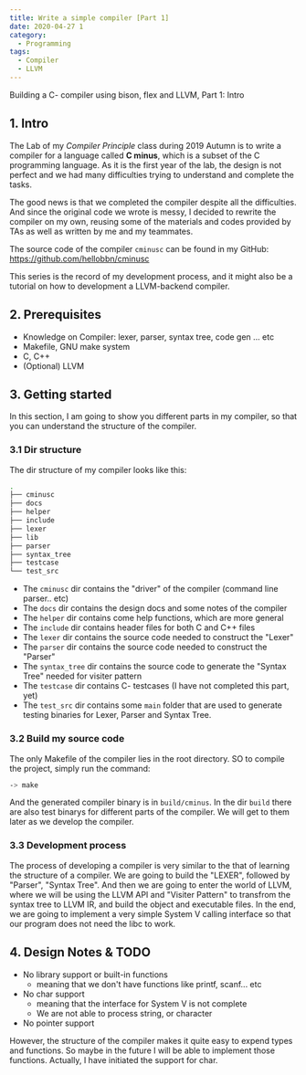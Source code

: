 ```yaml
---
title: Write a simple compiler [Part 1]
date: 2020-04-27 1
category:
  - Programming
tags:
  - Compiler
  - LLVM
---
```


Building a C- compiler using bison, flex and LLVM, Part 1: Intro

<!-- more -->

## 1. Intro

The Lab of my _Compiler Principle_ class during 2019 Autumn is to write a compiler for a language called __C minus__, which is a subset of the C programming language. As it is the first year of the lab, the design is not perfect and we had many difficulties trying to understand and complete the tasks.

The good news is that we completed the compiler despite all the difficulties. And since the original code we wrote is messy, I decided to rewrite the compiler on my own, reusing some of the materials and codes provided by TAs as well as written by me and my teammates.

The source code of the compiler `cminusc` can be found in my GitHub: https://github.com/hellobbn/cminusc

This series is the record of my development process, and it might also be a tutorial on how to development a LLVM-backend compiler.

## 2. Prerequisites

- Knowledge on Compiler: lexer, parser, syntax tree, code gen ... etc
- Makefile, GNU make system
- C, C++
- (Optional) LLVM

## 3. Getting started

In this section, I am going to show you different parts in my compiler, so that you can understand the structure of the compiler.

### 3.1 Dir structure

The dir structure of my compiler looks like this:

```bash
.
├── cminusc
├── docs
├── helper
├── include
├── lexer
├── lib
├── parser
├── syntax_tree
├── testcase
└── test_src
```

- The `cminusc` dir contains the "driver" of the compiler (command line parser.. etc)
- The `docs` dir contains the design docs and some notes of the compiler
- The `helper` dir contains come help functions, which are more general
- The `include` dir contains header files for both C and C++ files
- The `lexer` dir contains the source code needed to construct the "Lexer"
- The `parser` dir contains the source code needed to construct the "Parser"
- The `syntax_tree` dir contains the source code to generate the "Syntax Tree" needed for visiter pattern
- The `testcase` dir contains C- testcases (I have not completed this part, yet)
- The `test_src` dir contains some `main` folder that are used to generate testing binaries for Lexer, Parser and Syntax Tree.

### 3.2 Build my source code

The only Makefile of the compiler lies in the root directory. SO to compile the project, simply run the command:

```bash
-> make
```

And the generated compiler binary is in `build/cminus`. In the dir `build` there are also test binarys for different parts of the compiler. We will get to them later as we develop the compiler.

### 3.3 Development process

The process of developing a compiler is very similar to the that of learning the structure of a compiler. We are going to build the "LEXER", followed by "Parser", "Syntax Tree". And then we are going to enter the world of LLVM, where we will be using the LLVM API and "Visiter Pattern" to transfrom the syntax tree to LLVM IR, and build the object and executable files. In the end, we are going to implement a very simple System V calling interface so that our program does not need the libc to work.

## 4. Design Notes & TODO

- No library support or built-in functions
  - meaning that we don't have functions like printf, scanf... etc
- No char support
  - meaning that the interface for System V is not complete
  - We are not able to process string, or character
- No pointer support

However, the structure of the compiler makes it quite easy to expend types and functions. So maybe in the future I will be able to implement those functions. Actually, I have initiated the support for char.